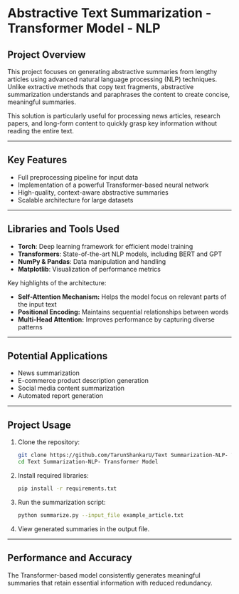 # **Abstractive Text Summarization - Transformer Model - NLP**  

## **Project Overview**  
This project focuses on generating abstractive summaries from lengthy articles using advanced natural language processing (NLP) techniques. Unlike extractive methods that copy text fragments, abstractive summarization understands and paraphrases the content to create concise, meaningful summaries.  

This solution is particularly useful for processing news articles, research papers, and long-form content to quickly grasp key information without reading the entire text.  

---

## **Key Features**  
- Full preprocessing pipeline for input data  
- Implementation of a powerful Transformer-based neural network  
- High-quality, context-aware abstractive summaries  
- Scalable architecture for large datasets  

---

## **Libraries and Tools Used**  
- **Torch**: Deep learning framework for efficient model training  
- **Transformers**: State-of-the-art NLP models, including BERT and GPT  
- **NumPy & Pandas**: Data manipulation and handling  
- **Matplotlib**: Visualization of performance metrics  

Key highlights of the architecture:  
- **Self-Attention Mechanism:** Helps the model focus on relevant parts of the input text  
- **Positional Encoding:** Maintains sequential relationships between words  
- **Multi-Head Attention:** Improves performance by capturing diverse patterns  

---

## **Potential Applications**  
- News summarization  
- E-commerce product description generation  
- Social media content summarization  
- Automated report generation  

---

## **Project Usage**  
1. Clone the repository:
    ```bash
    git clone https://github.com/TarunShankarU/Text Summarization-NLP- Transformer Model
    cd Text Summarization-NLP- Transformer Model
    ```  

2. Install required libraries:
    ```bash
    pip install -r requirements.txt
    ```  

3. Run the summarization script:
    ```bash
    python summarize.py --input_file example_article.txt
    ```  

4. View generated summaries in the output file.  

---

## **Performance and Accuracy**  
The Transformer-based model consistently generates meaningful summaries that retain essential information with reduced redundancy.  

